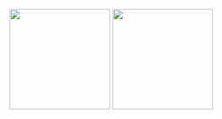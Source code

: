 <img src="https://camo.githubusercontent.com/82291b0fe831bfc6781e07fc5090cbd0a8b912bb8b8d4fec0696c881834f81ac/68747470733a2f2f70726f626f742e6d656469612f394575424971676170492e676966" width="800" height="3">

<a href="https://github.com/rizkisudahvaksin?tab=repositories" title="Rizki Andrianto"><img height="180em" src="https://github-readme-stats.vercel.app/api/top-langs/?username=rizkisudahvaksin&bg_color=151515&text_color=9f9f9f&title_color=fff&layout=compact" /></a>
<a href="https://github.com/rizkisudahvaksin" title="Rizki Andrianto"><img height="180em" src="https://github-readme-stats.vercel.app/api?username=rizkisudahvaksin&show_icons=true&theme=gradient&title_color=fff&icon_color=5C9FF0&text_color=9f9f9f&bg_color=151515" /></a>

<img src="https://camo.githubusercontent.com/82291b0fe831bfc6781e07fc5090cbd0a8b912bb8b8d4fec0696c881834f81ac/68747470733a2f2f70726f626f742e6d656469612f394575424971676170492e676966" width="800" height="3">
